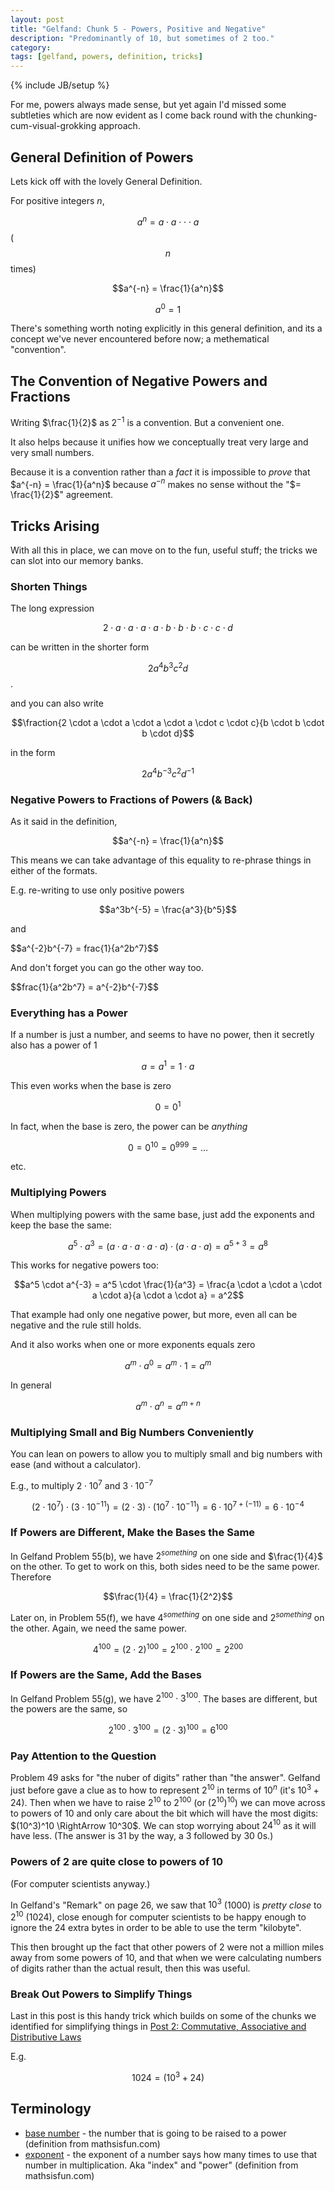 ```yaml
---
layout: post
title: "Gelfand: Chunk 5 - Powers, Positive and Negative"
description: "Predominantly of 10, but sometimes of 2 too."
category: 
tags: [gelfand, powers, definition, tricks]
---
```

{% include JB/setup %}

For me, powers always made sense, but yet again I'd missed some subtleties which are now evident as I come back round with the chunking-cum-visual-grokking approach.

## General Definition of Powers
Lets kick off with the lovely General Definition.

For positive integers $n$,

$$a^n = a \cdot a \cdot  \cdot  \cdot a$$ ($$n$$ times)

$$a^{-n} = \frac{1}{a^n}$$

$$a^0 = 1$$

There's something worth noting explicitly in this general definition, and its a concept we've never encountered before now; a methematical "convention".

## The Convention of Negative Powers and Fractions
Writing $\frac{1}{2}$ as $2^{-1}$ is a convention.  But a convenient one.  

It also helps because it unifies how we conceptually treat very large and very small numbers.  

Because it is a convention rather than a _fact_ it is impossible to _prove_ that $a^{-n} = \frac{1}{a^n}$ because $a^{-n}$ makes no sense without the "$= \frac{1}{2}$" agreement.

## Tricks Arising
With all this in place, we can move on to the fun, useful stuff; the tricks we can slot into our memory banks.

### Shorten Things
The long expression

$$2 \cdot a \cdot a \cdot a \cdot a \cdot b \cdot b \cdot b \cdot c \cdot c \cdot d$$

can be written in the shorter form

$$2a^4b^3c^2d$$.

and you can also write 

$$\fraction{2 \cdot a \cdot a \cdot a \cdot a \cdot c \cdot c}{b \cdot b \cdot b \cdot d}$$

in the form

$$2a^4b^{-3}c^2d^{-1}$$

### Negative Powers to Fractions of Powers (& Back)
As it said in the definition, 

$$a^{-n} = \frac{1}{a^n}$$

This means we can take advantage of this equality to re-phrase things in either of the formats.  

E.g. re-writing to use only positive powers

$$a^3b^{-5} = \frac{a^3}{b^5}$$

and 

$$a^{-2}b^{-7} = frac\{1}{a^2b^7}$$

And don't forget you can go the other way too.

$$frac\{1}{a^2b^7} = a^{-2}b^{-7}$$

### Everything has a Power
If a number is just a number, and seems to have no power, then it secretly also has a power of 1

$$a = a^1 = 1 \cdot a$$

This even works when the base is zero

$$0 = 0^1$$

In fact, when the base is zero, the power can be _anything_

$$0 = 0^{10} = 0^{999} = ... $$

etc. 

### Multiplying Powers
When multiplying powers with the same base, just add the exponents and keep the base the same:

$$a^5 \cdot a^3 = (a \cdot a \cdot a \cdot a \cdot a)\cdot(a \cdot a \cdot a) = a^{5+3} = a^8$$

This works for negative powers too:

$$a^5 \cdot a^{-3} = a^5 \cdot \frac{1}{a^3} = \frac{a \cdot a \cdot a \cdot a \cdot a}{a \cdot a \cdot a} = a^2$$

That example had only one negative power, but more, even all can be negative and the rule still holds.

And it also works when one or more exponents equals zero

$$a^m \cdot a^0 = a^m \cdot 1 = a^m$$

In general 

$$a^m \cdot a^n = a^{m+n}$$

### Multiplying Small and Big Numbers Conveniently
You can lean on powers to allow you to multiply small and big numbers with ease (and without a calculator).

E.g., to multiply $2 \cdot 10^7$ and $3 \cdot 10^{-7}$

$$(2 \cdot 10^7) \cdot (3 \cdot 10^{-11}) = (2 \cdot 3) \cdot (10^7 \cdot 10^{-11}) = 6 \cdot 10^{7 + (-11)} = 6 \cdot 10^{-4}$$

### If Powers are Different, Make the Bases the Same
In Gelfand Problem 55(b), we have $2^{something}$ on one side and $\frac{1}{4}$ on the other.  To get to work on this, both sides need to be the same power.  Therefore

$$\frac{1}{4} = \frac{1}{2^2}$$

Later on, in Problem 55(f), we have $4^{something}$ on one side and $2^{something}$ on the other.  Again, we need the same power.

$$4^{100} = (2 \cdot 2)^{100} = 2^{100} \cdot 2^{100} = 2^{200}$$

### If Powers are the Same, Add the Bases
In Gelfand Problem 55(g), we have $2^{100} \cdot 3^{100}$.  The bases are different, but the powers are the same, so

$$2^{100} \cdot 3^{100} = (2 \cdot 3)^{100} = 6^{100}$$

### Pay Attention to the Question
Problem 49 asks for "the nuber of digits" rather than "the answer".  Gelfand just before gave a clue as to how to represent $2^10$ in terms of $10^n$ (it's $10^3 + 24$).  Then when we have to raise $2^10$ to $2^100$ (or $(2^10)^10$) we can move across to powers of 10 and only care about the bit which will have the most digits: $(10^3)^10 \RightArrow 10^30$.  We can stop worrying about $24^10$ as it will have less.  (The answer is $31$ by the way, a $3$ followed by 30 $0$s.)

### Powers of 2 are quite close to powers of 10
(For computer scientists anyway.) 

In Gelfand's "Remark" on page 26, we saw that $10^3$ ($1000$) is _pretty close_ to $2^{10}$ ($1024$), close enough for computer scientists to be happy enough to ignore the 24 extra bytes in order to be able to use the term "kilobyte".

This then brought up the fact that other powers of 2 were not a million miles away from some powers of 10, and that when we were calculating numbers of digits rather than the actual result, then this was useful.

### Break Out Powers to Simplify Things
Last in this post is this handy trick which builds on some of the chunks we identified for simplifying things in [Post 2: Commutative, Associative and Distributive Laws](https://andrewharmellaw.github.io/2016/11/23/gelfands-algebra-chunk-2-commutative-associative-and-distributive-laws)

E.g.

$$1024 = (10^3 + 24)$$

## Terminology

* [base number](https://www.mathsisfun.com/definitions/base-numbers-.html) - the number that is going to be raised to a power (definition from mathsisfun.com)
* [exponent](https://www.mathsisfun.com/definitions/exponent.html) - the exponent of a number says how many times to use that number in multiplication.  Aka "index" and "power" (definition from mathsisfun.com)